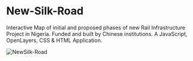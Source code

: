 
# New-Silk-Road
Interactive Map of initial and proposed phases of new Rail Infrastructure Project in Nigeria. Funded and built by Chinese institutions. A JavaScript, OpenLayers, CSS & HTML Application.

![NewSilk-Road](https://user-images.githubusercontent.com/13769211/120952775-b33a8a00-c719-11eb-865c-acd34a9f56a5.gif)




